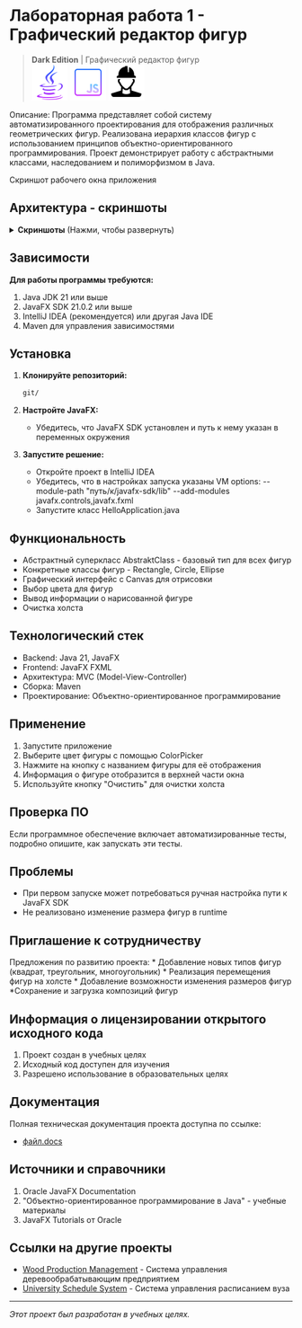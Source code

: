 # Лабораторная работа 1 - Графический редактор фигур

> **Dark Edition** | Графический редактор фигур  
![Java](screenshots/icons8-логотип-java-coffee-cup-64.png)
![JavaScript](screenshots/icons8-javascript-64.png)
![SceneBuilder](screenshots/icons8-рабочий-64.png)


Описание: Программа представляет собой систему автоматизированного проектирования для отображения различных геометрических фигур. Реализована иерархия классов фигур с использованием принципов объектно-ориентированного программирования. Проект демонстрирует работу с абстрактными классами, наследованием и полиморфизмом в Java.

Скриншот рабочего окна приложения
##  Архитектура - cкриншоты   

<details>
<summary><b>Скриншоты</b> (Нажми, чтобы развернуть)</summary>

| Скриншот рабочего окна |
| :---: |
| <img src="screenshots/Рабочее окно.png" width="400"/> |

| Скриншот прямоугольника | Скриншот круга |
| :---: | :---: |
| <img src="screenshots/Прямоугольник.png" width="400"/> | <img src="screenshots/Круг.png" width="400"/> |

| Скриншот элипса |
| :---: |
| <img src="screenshots/Элипс.png" width="400"/> |

</details>

##  Зависимости
  **Для работы программы требуются:**
  1. Java JDK 21 или выше
  2. JavaFX SDK 21.0.2 или выше
  3. IntelliJ IDEA (рекомендуется) или другая Java IDE
  4. Maven для управления зависимостями

##  Установка

1.  **Клонируйте репозиторий:**
    ```bash
    git/
    ```

2.  **Настройте JavaFX:**
    *   Убедитесь, что JavaFX SDK установлен и путь к нему указан в переменных окружения

3.  **Запустите решение:**
    *   Откройте проект в IntelliJ IDEA
    *   Убедитесь, что в настройках запуска указаны VM options: --module-path "путь/к/javafx-sdk/lib" --add-modules javafx.controls,javafx.fxml
    *   Запустите класс HelloApplication.java 

##  Функциональность

-  Абстрактный суперкласс AbstraktClass - базовый тип для всех фигур
-  Конкретные классы фигур - Rectangle, Circle, Ellipse
-  Графический интерфейс с Canvas для отрисовки
-  Выбор цвета для фигур 
-  Вывод информации о нарисованной фигуре
-  Очистка холста

##  Технологический стек

*   Backend: Java 21, JavaFX 
*   Frontend: JavaFX FXML 
*   Архитектура: MVC (Model-View-Controller)
*   Сборка: Maven
*   Проектирование: Объектно-ориентированное программирование


##  Применение
  1. Запустите приложение
  2. Выберите цвет фигуры с помощью ColorPicker
  3. Нажмите на кнопку с названием фигуры для её отображения
  4. Информация о фигуре отобразится в верхней части окна
  5. Используйте кнопку "Очистить" для очистки холста

##  Проверка ПО
Если программное обеспечение включает автоматизированные тесты, подробно опишите, как запускать эти тесты.

##  Проблемы
  * При первом запуске может потребоваться ручная настройка пути к JavaFX SDK
  * Не реализовано изменение размера фигур в runtime

##  Приглашение к сотрудничеству
  Предложения по развитию проекта:
    * Добавление новых типов фигур (квадрат, треугольник, многоугольник)
    * Реализация перемещения фигур на холсте
    * Добавление возможности изменения размеров фигур
    *Сохранение и загрузка композиций фигур

##  Информация о лицензировании открытого исходного кода
  1. Проект создан в учебных целях
  2. Исходный код доступен для изучения
  3. Разрешено использование в образовательных целях

##  Документация

Полная техническая документация проекта доступна по ссылке:
- [файл.docs](docs/файл.docx)

## Источники и справочники
  1. Oracle JavaFX Documentation
  2. "Объектно-ориентированное программирование в Java" - учебные материалы
  3. JavaFX Tutorials от Oracle

##  Ссылки на другие проекты

*    [Wood Production Management](https://github.com/Titan0zxc/wood-production-management) - Система управления деревообрабатывающим предприятием
*    [University Schedule System](https://github.com/Titan0zxc/university-schedule-system) - Система управления расписанием вуза

---
*Этот проект был разработан в учебных целях.*
